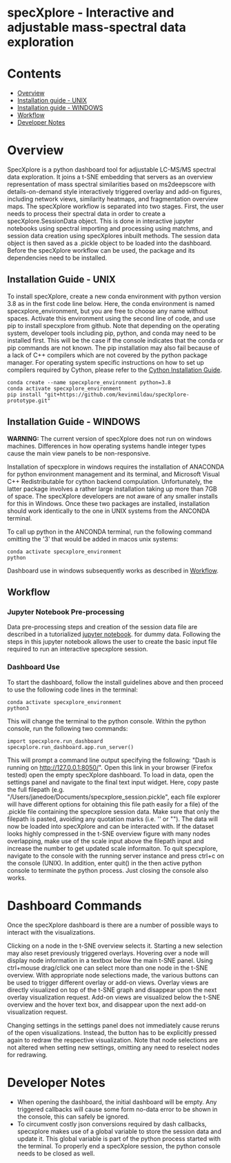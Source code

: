# specXplore - Interactive and adjustable mass-spectral data exploration

# Contents

* [Overview](https://github.com/kevinmildau/specXplore-prototype#overview)
* [Installation guide - UNIX](https://github.com/kevinmildau/specXplore-prototype#installation-guide---unix)
* [Installation guide - WINDOWS](https://github.com/kevinmildau/specXplore-prototype#installation-guide---windows)
* [Workflow](https://github.com/kevinmildau/specXplore-prototype#workflow)
* [Developer Notes](https://github.com/kevinmildau/specXplore-prototype#developer-notes)

# Overview

SpecXplore is a python dashboard tool for adjustable LC-MS/MS spectral data exploration. It joins a t-SNE embedding that servers as an overview representation of mass spectral similarities based on ms2deepscore with details-on-demand style interactively triggered overlay and add-on figures, including network views, similarity heatmaps, and fragmentation overview maps. The specXplore workflow is separated into two stages. First, the user needs to process their spectral data in order to create a specXplore.SessionData object. This is done in interactive jupyter notebooks using spectral importing and processing using matchms, and session data creation using specXplores inbuilt methods. The session data object is then saved as a .pickle object to be loaded into the dashboard. Before the specXplore workflow can be used, the package and its dependencies need to be installed.

## Installation Guide - UNIX

To install specXplore, create a new conda environment with python version 3.8 as in the first code line below. Here, the conda environment is named specxplore_environment, but you are free to choose any name without spaces. Activate this environment using the second line of code, and use pip to install specxplore from github. Note that depending on the operating system, developer tools including pip, python, and conda may need to be installed first. This will be the case if the console indicates that the conda or pip commands are not known. The pip installation may also fail because of a lack of C++ compilers which are not covered by the python package manager. For operating system specific instructions on how to set up compilers required by Cython, please refer to the [Cython Installation Guide](https://cython.readthedocs.io/en/latest/src/quickstart/install.html).

```{Bash}
conda create --name specxplore_environment python=3.8
conda activate specxplore_environment
pip install "git+https://github.com/kevinmildau/specXplore-prototype.git"

```
## Installation Guide - WINDOWS

**WARNING:** The current version of specXplore does not run on windows machines. Differences in how operating systems handle integer types cause the main view panels to be non-responsive. 

Installation of specxplore in windows requires the installation of ANACONDA for python environment management and its terminal, and Microsoft Visual C++ Redistributable for cython backend compulation. Unfortunately, the latter package involves a rather large installation taking up more than 7GB of space. The specXplore developers are not aware of any smaller installs for this in Windows. Once these two packages are installed, installation should work identically to the one in UNIX systems from the ANCONDA terminal.

To call up python in the ANCONDA terminal, run the following command omitting the '3' that would be added in macos unix systems:

```{bash}
conda activate specxplore_environment
python
```

Dashboard use in windows subsequently works as described in [Workflow](https://github.com/kevinmildau/specXplore-prototype#workflow).


## Workflow

### Jupyter Notebook Pre-processing

Data pre-processing steps and creation of the session data file are described in a tutorialized [jupyter notebook](https://github.com/kevinmildau/specXplore-prototype#jupyter-notebook-pre-processing). for dummy data. Following the steps in this jupyter notebook allows the user to create the basic input file required to run an interactive specxplore session.

### Dashboard Use

To start the dashboard, follow the install guidelines above and then proceed to use the following code lines in the terminal:

```{bash}
conda activate specxplore_environment
python3
```

This will change the terminal to the python console. Within the python console, run the following two commands:

```{Python}
import specxplore.run_dashboard
specxplore.run_dashboard.app.run_server()
```

This will prompt a command line output specifying the following: "Dash is running on http://127.0.0.1:8050/". Open this link in your browser (Firefox tested) open the empty specXplore dashboard. To load in data, open the settings panel and navigate to the final text input widget. Here, copy paste the full filepath (e.g. "/Users/janedoe/Documents/specxplore_session.pickle", each file explorer will have different options for obtaining this file path easily for a file) of the .pickle file containing the specxplore session data. Make sure that only the filepath is pasted, avoiding any quotation marks (i.e. '' or ""). The data will now be loaded into specXplore and can be interacted with. If the dataset looks highly compressed in the t-SNE overview figure with many nodes overlapping, make use of the scale input above the filepath input and increase the number to get updated scale informaiton. To quit specxplore, navigate to the console with the running server instance and press ctrl+c on the console (UNIX). In addition, enter quit() in the then active python console to terminate the python process. Just closing the console also works.

# Dashboard Commands
Once the specXplore dashboard is there are a number of possible ways to interact with the visualizations. 

Clicking on a node in the t-SNE overview selects it. Starting a new selection may also reset previously triggered overlays. 
Hovering over a node will display node information in a textbox below the main t-SNE panel.
Using ctrl+mouse drag/click one can select more than one node in the t-SNE overview.
With appropriate node selections made, the various buttons can be used to trigger different overlay or add-on views. Overlay views are directly visualized on top of the t-SNE graph and disappear upon the next overlay visualization request. Add-on views are visualized below the t-SNE overview and the hover text box, and disappear upon the next add-on visualization request.

Changing settings in the settings panel does not immediately cause reruns of the open visualizations. Instead, the button has to be explicitly pressed again to redraw the respective visualization. Note that node selections are not altered when setting new settings, omitting any need to reselect nodes for redrawing.

# Developer Notes

* When opening the dashboard, the initial dashboard will be empty. Any triggered callbacks will cause some form no-data error to be shown in the console, this can safely be ignored.
* To circumvent costly json conversions required by dash callbacks, specxplore makes use of a global variable to store the session data and update it. This global variable is part of the python process started with the terminal. To properly end a specXplore session, the python console needs to be closed as well. 